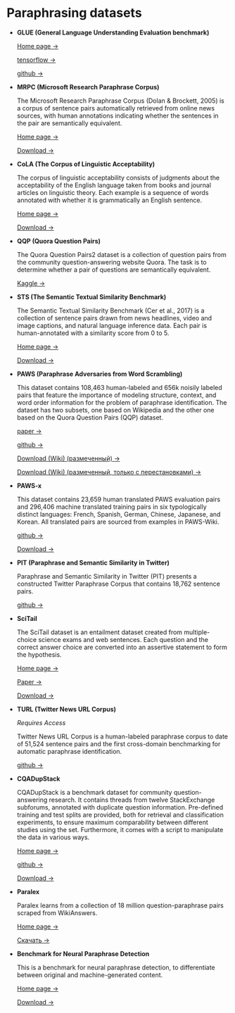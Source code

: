 # Paraphrasing datasets


* **GLUE (General Language Understanding Evaluation benchmark)**

  [Home page ->](https://gluebenchmark.com/)

  [tensorflow ->](https://www.tensorflow.org/datasets/catalog/glue)

  [github ->](https://github.com/nyu-mll/GLUE-baselines)


* **MRPC (Microsoft Research Paraphrase Corpus)**

  The Microsoft Research Paraphrase Corpus (Dolan & Brockett, 2005) is a corpus of sentence pairs automatically retrieved from online news sources, with human annotations indicating whether the sentences in the pair are semantically equivalent.
    
  [Home page ->](https://www.microsoft.com/en-us/download/details.aspx?id=52398)

  [Download ->](https://download.microsoft.com/download/D/4/6/D46FF87A-F6B9-4252-AA8B-3604ED519838/MSRParaphraseCorpus.msi)


* **CoLA (The Corpus of Linguistic Acceptability)**

  The corpus of linguistic acceptability consists of judgments about the acceptability of the English language taken from books and journal articles on linguistic theory. Each example is a sequence of words annotated with whether it is grammatically an English sentence.  

  [Home page ->](https://nyu-mll.github.io/CoLA/)

  [Download ->](https://nyu-mll.github.io/CoLA/cola_public_1.1.zip)


* **QQP (Quora Question Pairs)**

  The Quora Question Pairs2 dataset is a collection of question pairs from the community question-answering website Quora. The task is to determine whether a pair of questions are semantically equivalent.

  [Kaggle ->](https://www.kaggle.com/competitions/quora-question-pairs)


* **STS (The Semantic Textual Similarity Benchmark)**

  The Semantic Textual Similarity Benchmark (Cer et al., 2017) is a collection of sentence pairs drawn from news headlines, video and image captions, and natural language inference data. Each pair is human-annotated with a similarity score from 0 to 5. 

  [Home page ->](http://ixa2.si.ehu.eus/stswiki/index.php/STSbenchmark)

  [Download ->](http://ixa2.si.ehu.es/stswiki/images/4/48/Stsbenchmark.tar.gz)


* **PAWS (Paraphrase Adversaries from Word Scrambling)**

  This dataset contains 108,463 human-labeled and 656k noisily labeled pairs that feature the importance of modeling structure, context, and word order information for the problem of paraphrase identification. The dataset has two subsets, one based on Wikipedia and the other one based on the Quora Question Pairs (QQP) dataset.

  [paper ->](https://arxiv.org/abs/1904.01130)

  [github ->](https://github.com/google-research-datasets/paws)

  [Download (Wiki) (размеченный) ->](https://storage.googleapis.com/paws/english/paws_wiki_labeled_final.tar.gz)

  [Download (Wiki) (размеченный, только с перестановками) ->](https://storage.googleapis.com/paws/english/paws_wiki_labeled_swap.tar.gz)


* **PAWS-x**

  This dataset contains 23,659 human translated PAWS evaluation pairs and 296,406 machine translated training pairs in six typologically distinct languages: French, Spanish, German, Chinese, Japanese, and Korean. All translated pairs are sourced from examples in PAWS-Wiki.

  [github ->](https://github.com/google-research-datasets/paws/tree/master/pawsx)
  
  [Download ->](https://storage.googleapis.com/paws/pawsx/x-final.tar.gz)


* **PIT (Paraphrase and Semantic Similarity in Twitter)**

  Paraphrase and Semantic Similarity in Twitter (PIT) presents a constructed Twitter Paraphrase Corpus that contains 18,762 sentence pairs.

  [github ->](https://github.com/cocoxu/SemEval-PIT2015)


* **SciTail**

  The SciTail dataset is an entailment dataset created from multiple-choice science exams and web sentences. Each question and the correct answer choice are converted into an assertive statement to form the hypothesis.

  [Home page ->](https://allenai.org/data/scitail)

  [Paper ->](https://www.semanticscholar.org/paper/SciTaiL%3A-A-Textual-Entailment-Dataset-from-Science-Khot-Sabharwal/cf8c493079702ec420ab4fc9c0fabb56b2a16c84)

  [Download ->](https://ai2-public-datasets.s3.amazonaws.com/scitail/SciTailV1.1.zip)


* **TURL (Twitter News URL Corpus)**

  *Requires Access*

  Twitter News URL Corpus is a human-labeled paraphrase corpus to date of 51,524 sentence pairs and the first cross-domain benchmarking for automatic paraphrase identification.

  [github ->](https://github.com/lanwuwei/Twitter-URL-Corpus)


* **CQADupStack**

  CQADupStack is a benchmark dataset for community question-answering research. It contains threads from twelve StackExchange subforums, annotated with duplicate question information. Pre-defined training and test splits are provided, both for retrieval and classification experiments, to ensure maximum comparability between different studies using the set. Furthermore, it comes with a script to manipulate the data in various ways.

  [Home page ->](http://nlp.cis.unimelb.edu.au/resources/cqadupstack/)

  [github ->](https://github.com/D1Doris/CQADupStack)

  [Download ->](http://nlp.cis.unimelb.edu.au/resources/cqadupstack/cqadupstack.tar.gz)


* **Paralex**

  Paralex learns from a collection of 18 million question-paraphrase pairs scraped from WikiAnswers.

  [Home page ->](http://knowitall.cs.washington.edu/paralex/)

  [Cкачать ->](http://knowitall.cs.washington.edu/paralex/wikianswers-paraphrases-1.0.tar.gz)


* **Benchmark for Neural Paraphrase Detection**

  This is a benchmark for neural paraphrase detection, to differentiate between original and machine-generated content.

  [Home page ->](https://zenodo.org/record/4621403#.Y8HKMuxByrN)

  [Download ->](https://zenodo.org/record/4621403/files/MPC.zip?download=1)


